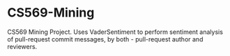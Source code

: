 # CS569-Mining
CS569 Mining Project.
Uses VaderSentiment to perform sentiment analysis of pull-request commit messages, by both - pull-request author and reviewers.

